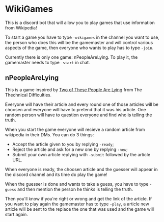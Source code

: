 # WikiGames

This is a discord bot that will allow you to play games that use information from Wikipedia!

To start a game you have to type `-wikigames` in the channel you want to use, the person who does this will be the gamemaster and will control various aspects of the game, then everyone who wants to play has to type `-join`.

Currently there is only one game: nPeopleAreLying. To play it, the gamemaster needs to type `-start` in chat.

## nPeopleAreLying

This is a game inspired by [Two of These People Are Lying](https://www.youtube.com/playlist?list=PLfx61sxf1Yz2I-c7eMRk9wBUUDCJkU7H0) from The Thechnical Difficulties.

Everyone will have their article and every round one of those articles will be choosen and everyone will have to pretend that it was his article. One random person will have to question everyone and find who is telling the truth.

When you start the game everyone will recieve a random article from wikipedia in their DMs. You can do 3 things:

* Accept the article given to you by replying `-ready`;
* Reject the article and ask for a new one by replying `-new`;
* Submit your own article replying with `-submit` followed by the article URL.

When everyone is ready, the choosen article and the guesser will appear in the discord channel and its time do play the game!

When the guesser is done and wants to take a guess, you have to type `-guess` and then mention the person he thinks is telling the truth.

Then you'll know if you're right or wrong and get the link of the article. If you want to play again the gamemaster has to type `-play`, a article new article will be sent to the replace the one that was used and the game will start again.
